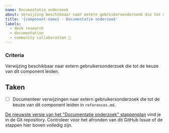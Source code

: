 ```yaml
---
name: Documentatie onderzoek
about: Verwijzing beschikbaar naar extern gebruikersonderzoek die tot de keuze van dit component leiden.
title: '{component-name} - Documentatie onderzoek'
labels:
  - desk research
  - documentation
  - community collaboration 🤝
---
```


### Criteria

Verwijzing beschikbaar naar extern gebruikersonderzoek die tot de keuze van dit component leiden.

## Taken

- [ ] Documenteer verwijzingen naar extern gebruikersonderzoek die tot de keuze van dit component leiden in `references.md`.

[De nieuwste versie van het "Documentatie onderzoek" stappenplan](https://github.com/nl-design-system/candidate/blob/main/.github/ISSUE_TEMPLATE/documentatie-onderzoek.md) vind je in de Git repository. Controleer voor het afronden van dit GitHub Issue of de stappen hier boven volledig zijn.
